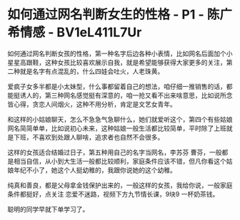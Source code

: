 # 如何通过网名判断女生的性格 - P1 - 陈广希情感 - BV1eL411L7Ur

如何通过网名判断女孩的性格，第一种名字后边各种小表情，比如网名后面加个小星星高跟鞋，这种女孩比较喜欢展示自我，就是希望能够获得大家更多的关注，第二种就是名字有点混乱的，什么四娃会吐火，人老珠黄。

爱疯子女多半都是小太妹型，什么事都留着自己的想法，咱仔细一推销售的话，都能挺诱人的，第三种网名感觉挺有深意的，咱一抢又看不出来啥意思，比如说所念皆心得，贪恋人间烟火，这种不用分析，肯定是文艺女青年。

和这样的小姑娘聊天，怎么不急急气急聊什么，她们就爱听这个，第四个有些姑娘网名简简单单，比如说初心未来，这种姑娘一般生活都比较简单，平时除了上班就是下班，不喜欢到处跟人聊啥，追求者也自然不会很多。

这样的女孩适合结婚过日子，第五种用自己的名字当网名，李苏芬 曹芬，一般都是相当自信，从小到大生活一般都比较顺利，家庭条件应该不错，但凡你看这个姑娘年纪不小了，她这个人挺幼稚的，我跟你说她的这个幼稚。

纯真和善良，都是父母拿金钱保护出来的，一般这样的女孩，我给你说，一般家庭条件都挺好，点关注 恋爱不迷路，视频下方九节情长课，9块9 一杯奶茶钱。

聪明的同学早就下单学习了。